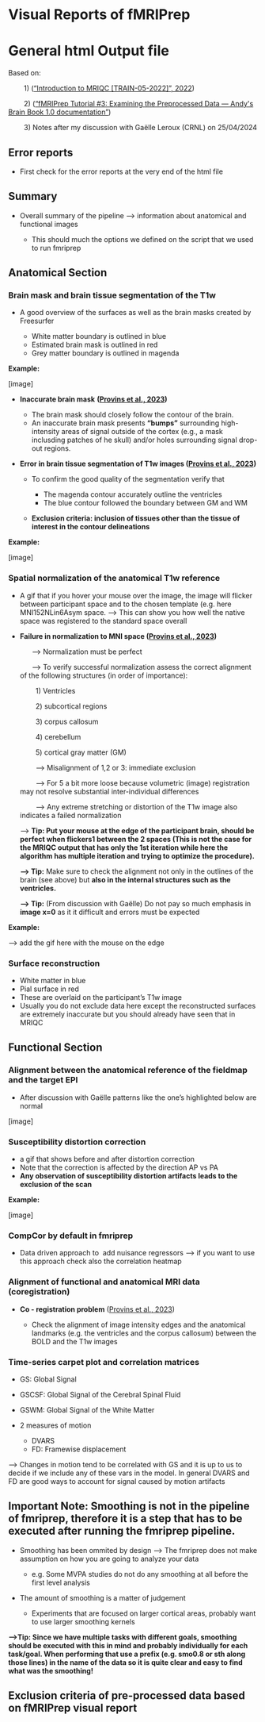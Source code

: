 # Visual Reports of fMRIPrep

# General html Output file

Based on:

        1) ([“Introduction to MRIQC [TRAIN-05-2022]”, 2022](zotero://select/library/items/GBRPHHIX))

        2) ([“fMRIPrep Tutorial #3: Examining the Preprocessed Data — Andy's Brain Book 1.0 documentation”](zotero://select/library/items/GEEHDAYD))

        3) Notes after my discussion with Gaëlle Leroux (CRNL) on 25/04/2024

## Error reports

- First check for the error reports at the very end of the html file

## Summary

- Overall summary of the pipeline --> information about anatomical and functional images
    
    - This should much the options we defined on the script that we used to run fmriprep

## Anatomical Section

### Brain mask and brain tissue segmentation of the T1w

- A good overview of the surfaces as well as the brain masks created by Freesurfer
    
    - White matter boundary is outlined in blue
    - Estimated brain mask is outlined in red
    - Grey matter boundary is outlined in magenda

**Example:**

[image]

- **Inaccurate brain mask** **([Provins et al., 2023](zotero://select/library/items/KSI3K2X5))**
    
    - The brain mask should closely follow the contour of the brain.
    - An inaccurate brain mask presents **“bumps”** surrounding high-intensity areas of signal outside of the cortex (e.g., a mask inclusding patches of he skull) and/or holes surrounding signal drop-out regions.
        
- **Error in brain tissue segmentation of T1w images ([Provins et al., 2023](zotero://select/library/items/KSI3K2X5))**
    
    - To confirm the good quality of the segmentation verify that
        
        - The magenda contour accurately outline the ventricles
        - The blue contour followed the boundary between GM and WM
    - **Exclusion criteria: inclusion of tissues other than the tissue of interest in the contour delineations**

**Example:**

[image]

### Spatial normalization of the anatomical T1w reference

- A gif that if you hover your mouse over the image, the image will flicker between participant space and to the chosen template (e.g. here MNI152NLin6Asym space. --> This can show you how well the native space was registered to the standard space overall
    
- **Failure in normalization to MNI space ([Provins et al., 2023](zotero://select/library/items/KSI3K2X5))**
    
          --> Normalization must be perfect
    
          --> To verify successful normalization assess the correct alignment of the following structures (in order of importance):
    
            1) Ventricles
    
            2) subcortical regions
    
            3) corpus callosum
    
            4) cerebellum
    
            5) cortical gray matter (GM)
    
            \--> Misalignment of 1,2 or 3: immediate exclusion
    
            \--> For 5 a bit more loose because volumetric (image) registration may not resolve substantial inter-individual differences
    
            \--> Any extreme stretching or distortion of the T1w image also indicates a failed normalization
    
    \--> **Tip: Put your mouse at the edge of the participant brain, should be perfect when flickers1 between the 2 spaces (This is not the case for the MRIQC output that has only the 1st iteration while here the algorithm has multiple iteration and trying to optimize the procedure).**
    
    **\--> Tip:** Make sure to check the alignment not only in the outlines of the brain (see above) but **also in the internal structures such as the ventricles.**
    
    **\--> Tip:** (From discussion with Gaëlle) Do not pay so much emphasis in **image x=0** as it it difficult and errors must be expected
    

**Example:**

\--> add the gif here with the mouse on the edge

### Surface reconstruction

- White matter in blue
- Pial surface in red
- These are overlaid on the participant’s T1w image
- Usually you do not exclude data here except the reconstructed surfaces are extremely inaccurate but you should already have seen that in MRIQC

## Functional Section

### Alignment between the anatomical reference of the fieldmap and the target EPI

- After discussion with Gaëlle patterns like the one’s highlighted below are normal
    

[image]

### Susceptibility distortion correction

- a gif that shows before and after distortion correction
- Note that the correction is affected by the direction AP vs PA
- **Any observation of susceptibility distortion artifacts leads to the exclusion of the scan**

**Example:**

[image]

### CompCor by default in fmriprep

- Data driven approach to  add nuisance regressors --> if you want to use this approach check also the correlation heatmap

### **Alignment of functional and anatomical MRI data (coregistration)**

- **Co - registration problem** ([Provins et al., 2023](zotero://select/library/items/KSI3K2X5))
    
    - Check the alignment of image intensity edges and the anatomical landmarks (e.g. the ventricles and the corpus callosum) between the BOLD and the T1w images

### Time-series carpet plot and correlation matrices

- GS: Global Signal
- GSCSF: Global Signal of the Cerebral Spinal Fluid
- GSWM: Global Signal of the White Matter
- 2 measures of motion
    
    - DVARS
    - FD: Framewise displacement

\--> Changes in motion tend to be correlated with GS and it is up to us to decide if we include any of these vars in the model. In general DVARS and FD are good ways to account for signal caused by motion artifacts

## Important Note: Smoothing is not in the pipeline of fmriprep, therefore it is a step that has to be executed after running the fmriprep pipeline.

- Smoothing has been ommited by design --> The fmriprep does not make assumption on how you are going to analyze your data
    
    - e.g. Some MVPA studies do not do any smoothing at all before the first level analysis
- The amount of smoothing is a matter of judgement
    
    - Experiments that are focused on larger cortical areas, probably want to use larger smoothing kernels
    

**\-->Tip: Since we have multiple tasks with different goals, smoothing should be executed with this in mind and probably individually for each task/goal. When performing that use a prefix (e.g. smo0.8 or sth along those lines) in the name of the data so it is quite clear and easy to find what was the smoothing!**

## Exclusion criteria of pre-processed data based on fMRIPrep visual report